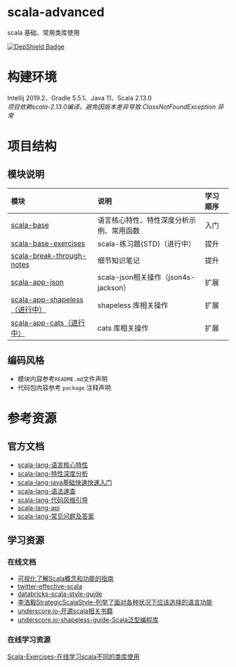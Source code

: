 # scala-advanced
scala 基础、常用类库使用

[![DepShield Badge](https://depshield.sonatype.org/badges/GourdErwa/scala-advanced/depshield.svg)](https://depshield.github.io)
# 构建环境
Intellij 2019.2、Gradle 5.5.1、Java 11、Scala 2.13.0   
*项目依赖scala-2.13.0编译，避免因版本差异导致 ClassNotFoundException 异常*

# 项目结构
## 模块说明
|模块|说明|学习顺序|
|:---|:---|:---|
|[scala-base](./scala-base)|语言核心特性、特性深度分析示例、常用函数|入门|
|[scala-base-exercises](./scala-base-exercises)|scala-练习题(STD)（进行中）|提升|
|[scala-break-through-notes](./scala-break-through-notes)|细节知识笔记|提升|
|[scala-app-json](./scala-app-json)|scala-json相关操作（json4s-jackson）|扩展|
|[scala-app-shapeless（进行中）](./scala-app-shapeless)|shapeless 库相关操作|扩展|
|[scala-app-cats（进行中）](./scala-app-cats)|cats 库相关操作|扩展|



## 编码风格
* 模块内容参考`README.md`文件声明
* 代码包内容参考 `package` 注释声明

# 参考资源
## 官方文档
* [scala-lang-语言核心特性](https://docs.scala-lang.org/tour/tour-of-scala.html)
* [scala-lang-特性深度分析](https://docs.scala-lang.org/overviews)
* [scala-lang-java基础快速快速入门](https://docs.scala-lang.org/tutorials/scala-for-java-programmers.html)
* [scala-lang-语法速查](https://docs.scala-lang.org/cheatsheets/index.html)
* [scala-lang-代码风格引导](https://docs.scala-lang.org/style/)
* [scala-lang-api](https://docs.scala-lang.org/api/all.html)
* [scala-lang-常见问题及答案](https://docs.scala-lang.org/tutorials/FAQ/index.html)

## 学习资源
### 在线文档
* [可视化了解Scala概念和功能的指南](https://superruzafa.github.io/visual-scala-reference/)
* [twitter-effective-scala](http://twitter.github.io/effectivescala/index-cn.html)
* [databricks-scala-style-guide](https://github.com/databricks/scala-style-guide)
* [李浩毅StrategicScalaStyle-列举了面对各种状况下应该选择的语言功能](http://www.lihaoyi.com/post/StrategicScalaStylePrincipleofLeastPower.html)
* [underscore.io-开源scala相关书籍](https://underscore.io/training/)
* [underscore.io-shapeless-guide-Scala泛型编程库](https://underscore.io/books/shapeless-guide/)

### 在线学习资源
[Scala-Exercises-在线学习scala不同的类库使用](https://www.scala-exercises.org/)
